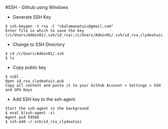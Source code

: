 #SSH - Github using Windows

* Generate SSH Key

```console
$ ssh-keygen -t rsa -C "cbalamanatuic@gmail.com"
Enter file in which to save the key (/c/Users/Admin01/.ssh/id_rsa):/c/Users/Admin01/.ssh/id_rsa_clydeatuic
```

* Change to SSH Directory

```console
$ cd /c/Users/Admin01/.ssh
$ ls
```

* Copy public key

```console
$ subl .
Open id_rsa_clydeatuic.pub
Copy all content and paste it to your Github Account > Settings > SSH and GPG Keys
```

* Add SSH key to the ssh-agent

```console
Start the ssh-agent in the background
$ eval $(ssh-agent -s)
Agent pid 59566
$ ssh-add ~/.ssh/id_rsa_clydeatuic
```
